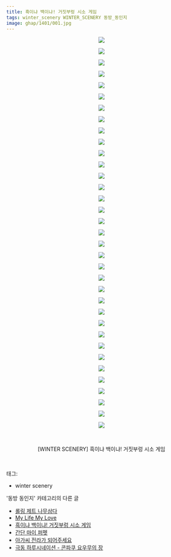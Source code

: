 ```yaml
---
title: 흑이냐 백이냐! 거짓부렁 시소 게임
tags: winter_scenery WINTER_SCENERY 동방_동인지
image: ghap/1401/001.jpg
---
```

<div class="article">
<p style="text-align: center; clear: none; float: none;"><img src="{{ site.nasurl }}/ghap/1401/001.jpg"/></p>
<p style="text-align: center; clear: none; float: none;"><img src="{{ site.nasurl }}/ghap/1401/002.jpg"/></p>
<p style="text-align: center; clear: none; float: none;"><img src="{{ site.nasurl }}/ghap/1401/003.jpg"/></p>
<p style="text-align: center; clear: none; float: none;"><img src="{{ site.nasurl }}/ghap/1401/004.jpg"/></p>
<p style="text-align: center; clear: none; float: none;"><img src="{{ site.nasurl }}/ghap/1401/005.jpg"/></p>
<p style="text-align: center; clear: none; float: none;"><img src="{{ site.nasurl }}/ghap/1401/006.jpg"/></p>
<p style="text-align: center; clear: none; float: none;"><img src="{{ site.nasurl }}/ghap/1401/007.jpg"/></p>
<p style="text-align: center; clear: none; float: none;"><img src="{{ site.nasurl }}/ghap/1401/008.jpg"/></p>
<p style="text-align: center; clear: none; float: none;"><img src="{{ site.nasurl }}/ghap/1401/009.jpg"/></p>
<p style="text-align: center; clear: none; float: none;"><img src="{{ site.nasurl }}/ghap/1401/010.jpg"/></p>
<p style="text-align: center; clear: none; float: none;"><img src="{{ site.nasurl }}/ghap/1401/011.jpg"/></p>
<p style="text-align: center; clear: none; float: none;"><img src="{{ site.nasurl }}/ghap/1401/012.jpg"/></p>
<p style="text-align: center; clear: none; float: none;"><img src="{{ site.nasurl }}/ghap/1401/013.jpg"/></p>
<p style="text-align: center; clear: none; float: none;"><img src="{{ site.nasurl }}/ghap/1401/014.jpg"/></p>
<p style="text-align: center; clear: none; float: none;"><img src="{{ site.nasurl }}/ghap/1401/015.jpg"/></p>
<p style="text-align: center; clear: none; float: none;"><img src="{{ site.nasurl }}/ghap/1401/016.jpg"/></p>
<p style="text-align: center; clear: none; float: none;"><img src="{{ site.nasurl }}/ghap/1401/017.jpg"/></p>
<p style="text-align: center; clear: none; float: none;"><img src="{{ site.nasurl }}/ghap/1401/018.jpg"/></p>
<p style="text-align: center; clear: none; float: none;"><img src="{{ site.nasurl }}/ghap/1401/019.jpg"/></p>
<p style="text-align: center; clear: none; float: none;"><img src="{{ site.nasurl }}/ghap/1401/020.jpg"/></p>
<p style="text-align: center; clear: none; float: none;"><img src="{{ site.nasurl }}/ghap/1401/021.jpg"/></p>
<p style="text-align: center; clear: none; float: none;"><img src="{{ site.nasurl }}/ghap/1401/022.jpg"/></p>
<p style="text-align: center; clear: none; float: none;"><img src="{{ site.nasurl }}/ghap/1401/023.jpg"/></p>
<p style="text-align: center; clear: none; float: none;"><img src="{{ site.nasurl }}/ghap/1401/024.jpg"/></p>
<p style="text-align: center; clear: none; float: none;"><img src="{{ site.nasurl }}/ghap/1401/025.jpg"/></p>
<p style="text-align: center; clear: none; float: none;"><img src="{{ site.nasurl }}/ghap/1401/026.jpg"/></p>
<p style="text-align: center; clear: none; float: none;"><img src="{{ site.nasurl }}/ghap/1401/027.jpg"/></p>
<p style="text-align: center; clear: none; float: none;"><img src="{{ site.nasurl }}/ghap/1401/028.jpg"/></p>
<p style="text-align: center; clear: none; float: none;"><img src="{{ site.nasurl }}/ghap/1401/029.jpg"/></p>
<p style="text-align: center; clear: none; float: none;"><img src="{{ site.nasurl }}/ghap/1401/030.jpg"/></p>
<p style="text-align: center; clear: none; float: none;"><img src="{{ site.nasurl }}/ghap/1401/031.jpg"/></p>
<p style="text-align: center; clear: none; float: none;"><img src="{{ site.nasurl }}/ghap/1401/032.jpg"/></p>
<p style="text-align: center; clear: none; float: none;"><img src="{{ site.nasurl }}/ghap/1401/033.jpg"/></p>
<p style="text-align: center; clear: none; float: none;"><img src="{{ site.nasurl }}/ghap/1401/034.jpg"/></p>
<p style="text-align: center; clear: none; float: none;"><img src="{{ site.nasurl }}/ghap/1401/035.jpg"/></p>
<p style="text-align: center; clear: none; float: none;"><br/></p>
<p style="text-align: center; clear: none; float: none;">[WINTER SCENERY] 흑이냐 백이냐! 거짓부렁 시소 게임</p>
<p><br/></p>
</div><div class="tagTrail">
<p>태그: </p>
<ul>
<li>winter scenery</li>
</ul>
</div><div class="another">
<p>'동방 동인지' 카테고리의 다른 글</p>
<ul>
<li><a href="/2016-08-07-ghap_1403">롤링 제트 나무삼다</a></li>
<li><a href="/2016-08-07-ghap_1402">My Life My Love</a></li>
<li><a href="/2016-08-07-ghap_1401">흑이냐 백이냐! 거짓부렁 시소 게임</a></li>
<li><a href="/2016-08-07-ghap_1400">간단 마이 퍼펫</a></li>
<li><a href="/2016-08-07-ghap_1398">아가씨 전라가 되어주세요</a></li>
<li><a href="/2016-08-07-ghap_1397">극동 하루시네이션 - 콘파쿠 요우무의 장</a></li>
</ul>
</div><div class="cb_module cb_fluid">
<div class="cb_wrt cb_profile">
</div><!-- commentList close -->
</div>